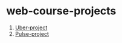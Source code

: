 # web-course-projects

1. [Uber-project](https://lucille81.github.io/web-course-projects/uber-project/src/)
2. [Pulse-project](https://lucille81.github.io/web-course-projects/pulse-project/dist/)
